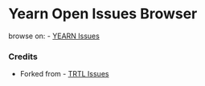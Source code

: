 # Yearn Open Issues Browser

browse on: - [YEARN Issues](https://github.com/turtlecoin/trtl-issues)

### Credits

- Forked from - [TRTL Issues](https://github.com/turtlecoin/trtl-issues)
